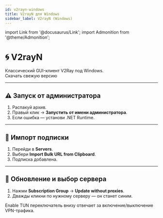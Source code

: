 ```yaml
---
id: v2rayn-windows
title: V2rayN для Windows
sidebar_label: V2rayN (Windows)
---
```


import Link from '@docusaurus/Link';
import Admonition from '@theme/Admonition';

# 🌀 V2rayN

<Admonition type="info">
Классический GUI-клиент V2Ray под Windows.
</Admonition>

<div style={{margin: "1rem 0"}}>
  <Link className="button button--primary button--lg" href="https://github.com/2dust/v2rayN/releases" target="_blank">
    Скачать свежую версию
  </Link>
</div>

---

## ⚠️ Запуск от администратора

1. Распакуй архив.  
2. Правый клик → **Запустить от имени администратора**.  
3. Если ошибка — установи .NET Runtime.

---

## 🔧 Импорт подписки

1. Перейди в **Servers**.  
2. Выбери **Import Bulk URL from Clipboard**.  
3. Подписка добавлена.

---

## 🔄 Обновление и выбор сервера

1. Нажми **Subscription Group** → **Update without proxies**.  
2. Дважды кликни по нужному серверу — он станет синим.

<Admonition type="tip">
Enable TUN переключатель внизу отвечает за включение/выключение VPN-трафика.
</Admonition>
